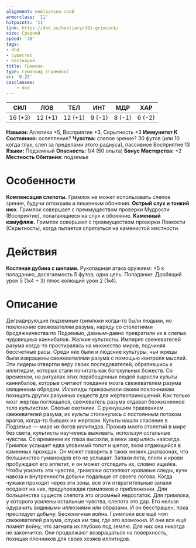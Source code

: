 ```yaml
---
alignment: нейтрально-злой
armorclass: '11'
hitpoints: '11'
link: https://dnd.su/bestiary/191-grimlock/
size: Средний
speed: '30'
tags:
- dnd
- существо
- бестиарий
title: Гримлок
type: Гуманоид (гримлок)
cr: '0.25'
cssclasses:
    - dnd
---
```



| СИЛ | ЛОВ | ТЕЛ | ИНТ | МДР | ХАР |
|---|---|---|---|---|---|
| 16 (+3) | 12 (+1) | 12 (+1) | 9 (-1) | 8 (-1) | 6 (-2) |
**Навыки:** Атлетика +5, Восприятие +3, Скрытность +3
**Иммунитет К Состоянию:** ослепление?
**Чувства:** слепое зрение? 30 футов (или 10 когда глух, слеп за пределами этого радиуса), пассивное Восприятие 13
**Языки:** Подземный
**Опасность:** 1/4 (50 опыта)
**Бонус Мастерства:** +2
**Местность Обитания:** подземье


# Особенности
**Компенсация слепоты.** Гримлок не может использовать слепое зрение, будучи оглохшим и лишенным обоняния.
**Острый слух и тонкий нюх.** Гримлок совершает с преимуществом проверки Мудрости (Восприятие), полагающиеся на слух и обоняние.
**Каменный камуфляж.** Гримлок совершает с преимуществом проверки Ловкости (Скрытность), когда пытается спрятаться на каменистой местности.


# Действия
**Костяная дубина с шипами.** Рукопашная атака оружием: +5 к попаданию, досягаемость 5 футов, одна цель. Попадание: Дробящий урон 5 (1к4 + 3) плюс колющий урон 2 (1к4).


# Описание
Деградирующие подземные гримлоки когда-то были людьми, но поклонение свежевателям разума, наряду со столетиями бродяжничества по Подземью, давным-давно превратили их в слепых чудовищных каннибалов. Жалкие культисты. Империя свежевателей разума когда-то простиралась на множество миров, подчиняя бессчетные расы. Среди них были и людские культуры, чьи жрецы были извращены свежевателями разума с помощью контроля мыслей. Эти лидеры отвергли веру своих последователей, обратившись к иллитидам, которых стали почитать как богохульных божеств. Со временем, на ритуалах этих порабощенных людей выросли культы каннибалов, которые считают поедание мозга свежевателем разума священным обрядом. Иллитиды приказывали своим поклонникам похищать других разумных существ для жертвоприношений. Как только мозг жертвы поглощался, свежеватель разума отдавал безжизненное тело культистам. Слепые охотники. С рухнувшим правлением свежевателей разума, их культы столкнулись с постоянным потоком врагов, когда-то бывших их жертвам. Культы нашли спасение в Подземье — мире их богов иллитидов. Прожив много столетий в мире без света, культисты научились выживать, используя остальные чувства. Со временем их глаза высохли, а веки закрылись навсегда. Гримлок услышит едва уловимый топот и шепот, эхом отдающийся в каменных проходах. Он может говорить в таких низких диапазонах, что большинство гуманоидов его не услышат. Запахи пота, плоти и крови пробуждают его аппетит, и он может отследить их, словно ищейка. Чтобы усилить эти чувства, гримлоки оставляют кровавые следы, кучи навоза и внутренности добычи подальше от своего логова. Когда чужаки проходят через эти зоны, все эти отвратительные запахи оседают на них, предупреждая гримлоков о приближении. Для большинства существ слепота это огромный недостаток. Для гримлока, у которого усилены остальные чувства, слепота это дар. Его нельзя одурачить видимыми иллюзиями или образами. И он бесстрашен, пока преследует добычу. Бесконечная война. Гримлоки все ещё чтят свежевателей разума, служа им там, где это возможно. И они все ещё помнят войну, что загнала их глубоко под землю. Для них она никогда не закончится. Они продолжают возвращаться на поверхность, похищая пленников для своих хозяев иллитидов.